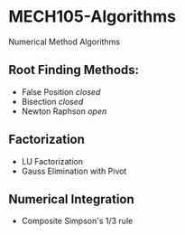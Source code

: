 # MECH105-Algorithms
Numerical Method Algorithms 

## Root Finding Methods: 
- False Position *closed*
- Bisection *closed*
- Newton Raphson *open* 

## Factorization
- LU Factorization 
- Gauss Elimination with Pivot

## Numerical Integration 
- Composite Simpson's 1/3 rule 
